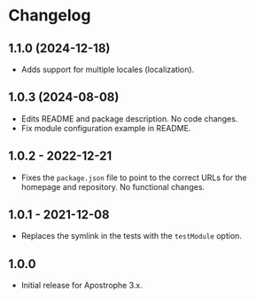 # Changelog

## 1.1.0 (2024-12-18)

* Adds support for multiple locales (localization).

## 1.0.3 (2024-08-08)

* Edits README and package description. No code changes.
* Fix module configuration example in README.

## 1.0.2 - 2022-12-21

* Fixes the `package.json` file to point to the correct URLs for the homepage and repository. No functional changes.

## 1.0.1 - 2021-12-08

* Replaces the symlink in the tests with the `testModule` option.

## 1.0.0

* Initial release for Apostrophe 3.x.
